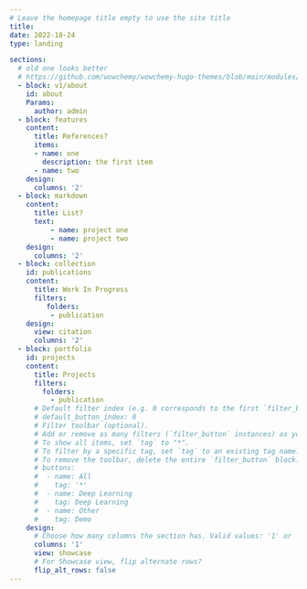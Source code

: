 ```yaml
---
# Leave the homepage title empty to use the site title
title:
date: 2022-10-24
type: landing

sections:
  # old one looks better
  # https://github.com/wowchemy/wowchemy-hugo-themes/blob/main/modules/wowchemy/layouts/partials/blocks/v1/about.html
  - block: v1/about 
    id: about
    Params:
      author: admin
  - block: features
    content:
      title: References?
      items:
      - name: one
        description: the first item
      - name: two
    design:
      columns: '2'
  - block: markdown
    content:
      title: List?
      text:
          - name: project one
          - name: project two
    design:
      columns: '2'
  - block: collection
    id: publications
    content:
      title: Work In Progress
      filters:
         folders:
          - publication
    design:
      view: citation
      columns: '2'
  - block: portfolio
    id: projects
    content:
      title: Projects
      filters:
        folders:
          - publication
      # Default filter index (e.g. 0 corresponds to the first `filter_button` instance below).
      # default_button_index: 0
      # Filter toolbar (optional).
      # Add or remove as many filters (`filter_button` instances) as you like.
      # To show all items, set `tag` to "*".
      # To filter by a specific tag, set `tag` to an existing tag name.
      # To remove the toolbar, delete the entire `filter_button` block.
      # buttons:
      #  - name: All
      #    tag: '*'
      #  - name: Deep Learning
      #    tag: Deep Learning
      #  - name: Other
      #    tag: Demo
    design:
      # Choose how many columns the section has. Valid values: '1' or '2'.
      columns: '1'
      view: showcase
      # For Showcase view, flip alternate rows?
      flip_alt_rows: false 
---
```


